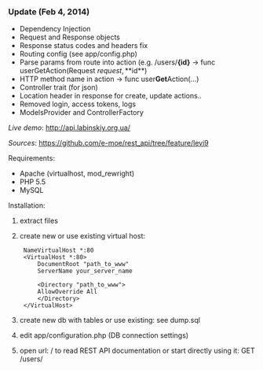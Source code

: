 ### Update (Feb 4, 2014) ###

* Dependency Injection
* Request and Response objects
* Response status codes and headers fix
* Routing config (see app/config.php)
* Parse params from route into action (e.g. /users/**{id}** -> func userGetAction(Request $request, **$id**)
* HTTP method name in action -> func user**Get**Action(...)
* Controller trait (for json)
* Location header in response for create, update actions..
* Removed login, access tokens, logs
* ModelsProvider and ControllerFactory

*Live demo*: http://api.labinskiy.org.ua/

*Sources*: https://github.com/e-moe/rest_api/tree/feature/levi9

Requirements:

- Apache (virtualhost, mod_rewright)
- PHP 5.5
- MySQL

Installation:

1. extract files

2. create new or use existing virtual host:

        NameVirtualHost *:80
        <VirtualHost *:80>
            DocumentRoot "path_to_www"
            ServerName your_server_name

            <Directory "path_to_www">
            AllowOverride All
            </Directory>
        </VirtualHost>

3. create new db with tables or use existing:
see dump.sql

4. edit app/configuration.php (DB connection settings)

5. open url: / to read REST API documentation or start directly using it: GET /users/

